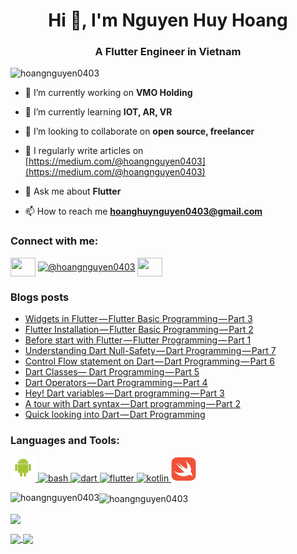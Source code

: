 <h1 align="center">Hi 👋, I'm Nguyen Huy Hoang</h1>
<h3 align="center">A Flutter Engineer in Vietnam</h3>

<p align="left"> <img src="https://komarev.com/ghpvc/?username=hoangnguyen0403&label=Profile%20views&color=0e75b6&style=flat" alt="hoangnguyen0403" /> </p>

- 🔭 I’m currently working on **VMO Holding**

- 🌱 I’m currently learning **IOT, AR, VR**

- 👯 I’m looking to collaborate on **open source, freelancer**

- 📝 I regularly write articles on [https://medium.com/@hoangnguyen0403](https://medium.com/@hoangnguyen0403)

- 💬 Ask me about **Flutter**

- 📫 How to reach me **hoanghuynguyen0403@gmail.com**

<h3 align="left">Connect with me:</h3>
<p align="left">
<a href="https://www.facebook.com/hoang.nguyen.kuluv/" target="blank"><img align="center" src="https://cdn.jsdelivr.net/npm/simple-icons@3.0.1/icons/facebook.svg" alt="" height="30" width="40" /></a>
<a href="https://medium.com/@hoangnguyen0403" target="blank"><img align="center" src="https://raw.githubusercontent.com/rahuldkjain/github-profile-readme-generator/master/src/images/icons/Social/medium.svg" alt="@hoangnguyen0403" height="30" width="40" /></a>
<a href="https://www.linkedin.com/in/hoang-nguyen-8bb8a3238" target="blank"><img align="center" src="https://cdn.jsdelivr.net/npm/simple-icons@3.0.1/icons/linkedin.svg" alt="" height="30" width="40" /></a>
</p>

### Blogs posts
<!-- BLOG-POST-LIST:START -->
- [Widgets in Flutter — Flutter Basic Programming — Part 3](https://hoangnguyen0403.medium.com/widgets-in-flutter-flutter-basic-programming-part-3-38af9b070a90?source=rss-9425c1fb6e6b------2)
- [Flutter Installation — Flutter Basic Programming — Part 2](https://hoangnguyen0403.medium.com/flutter-installation-flutter-basic-programming-part-2-256628fb687?source=rss-9425c1fb6e6b------2)
- [Before start with Flutter — Flutter Programming — Part 1](https://hoangnguyen0403.medium.com/before-start-with-flutter-flutter-programming-part-1-7226567f785e?source=rss-9425c1fb6e6b------2)
- [Understanding Dart Null-Safety — Dart Programming — Part 7](https://hoangnguyen0403.medium.com/understanding-dart-null-safety-dart-programming-part-7-53695d82cc05?source=rss-9425c1fb6e6b------2)
- [Control Flow statement on Dart — Dart Programming — Part 6](https://hoangnguyen0403.medium.com/control-flow-statement-on-dart-dart-programming-part-6-c94c2d5d8c5a?source=rss-9425c1fb6e6b------2)
- [Dart Classes— Dart Programming — Part 5](https://hoangnguyen0403.medium.com/dart-classes-dart-programming-part-5-1136e78f3d1a?source=rss-9425c1fb6e6b------2)
- [Dart Operators — Dart Programming — Part 4](https://hoangnguyen0403.medium.com/dart-operators-dart-programming-part-4-f304d941c541?source=rss-9425c1fb6e6b------2)
- [Hey! Dart variables — Dart programming — Part 3](https://hoangnguyen0403.medium.com/hey-dart-variables-dart-programming-part-3-c7ba764cfc91?source=rss-9425c1fb6e6b------2)
- [A tour with Dart syntax — Dart programming — Part 2](https://hoangnguyen0403.medium.com/a-tour-with-dart-syntax-dart-programming-part-2-f633e1e0c367?source=rss-9425c1fb6e6b------2)
- [Quick looking into Dart — Dart Programming](https://hoangnguyen0403.medium.com/quick-looking-into-dart-dart-programming-a647013795d?source=rss-9425c1fb6e6b------2)
<!-- BLOG-POST-LIST:END -->

<h3 align="left">Languages and Tools:</h3>
<p align="left"> <a href="https://developer.android.com" target="_blank" rel="noreferrer"> <img src="https://raw.githubusercontent.com/devicons/devicon/master/icons/android/android-original-wordmark.svg" alt="android" width="40" height="40"/> </a> <a href="https://www.gnu.org/software/bash/" target="_blank" rel="noreferrer"> <img src="https://www.vectorlogo.zone/logos/gnu_bash/gnu_bash-icon.svg" alt="bash" width="40" height="40"/> </a> <a href="https://dart.dev" target="_blank" rel="noreferrer"> <img src="https://www.vectorlogo.zone/logos/dartlang/dartlang-icon.svg" alt="dart" width="40" height="40"/> </a> <a href="https://flutter.dev" target="_blank" rel="noreferrer"> <img src="https://www.vectorlogo.zone/logos/flutterio/flutterio-icon.svg" alt="flutter" width="40" height="40"/> </a> <a href="https://kotlinlang.org" target="_blank" rel="noreferrer"> <img src="https://www.vectorlogo.zone/logos/kotlinlang/kotlinlang-icon.svg" alt="kotlin" width="40" height="40"/> </a> <a href="https://developer.apple.com/swift/" target="_blank" rel="noreferrer"> <img src="https://raw.githubusercontent.com/devicons/devicon/master/icons/swift/swift-original.svg" alt="swift" width="40" height="40"/> </a> </p> 

<p><img align="left" src="https://github-readme-stats.vercel.app/api/top-langs?username=hoangnguyen0403&show_icons=true&locale=en&layout=compact" alt="hoangnguyen0403" /></p>

<p><img align="center" src="https://github-readme-stats.vercel.app/api?username=hoangnguyen0403&show_icons=true&locale=en&width=400" alt="hoangnguyen0403" /></p>

<a href="https://git.io/streak-stats">
  <img align="center" src="https://github-readme-streak-stats.herokuapp.com/?user=HoangNguyen0403" />
</a>
<p> </p>
<a href="https://github.com/anuraghazra/github-readme-stats">
  <img align="center" src="https://github.com/HoangNguyen0403/sheet_loader_localization" />
</a>
<a href="https://github.com/anuraghazra/github-readme-stats">
  <img align="center" src="https://github.com/HoangNguyen0403/mvvm_architecture" />
</a>
